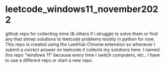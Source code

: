 # leetcode_windows11_november2022
github repo for collecting mine (&amp; others if i struggle to solve them or find any that shine) solutions to leetcode problems mostly in python for now. This repo 
is created using the LeetHub Chrome extension so whenever I submit a correct answer on leetcode it collects my solutions here. I named this repo "windows 11" because every time I switch computers, etc., I have to use a different repo or start a new repo.  
